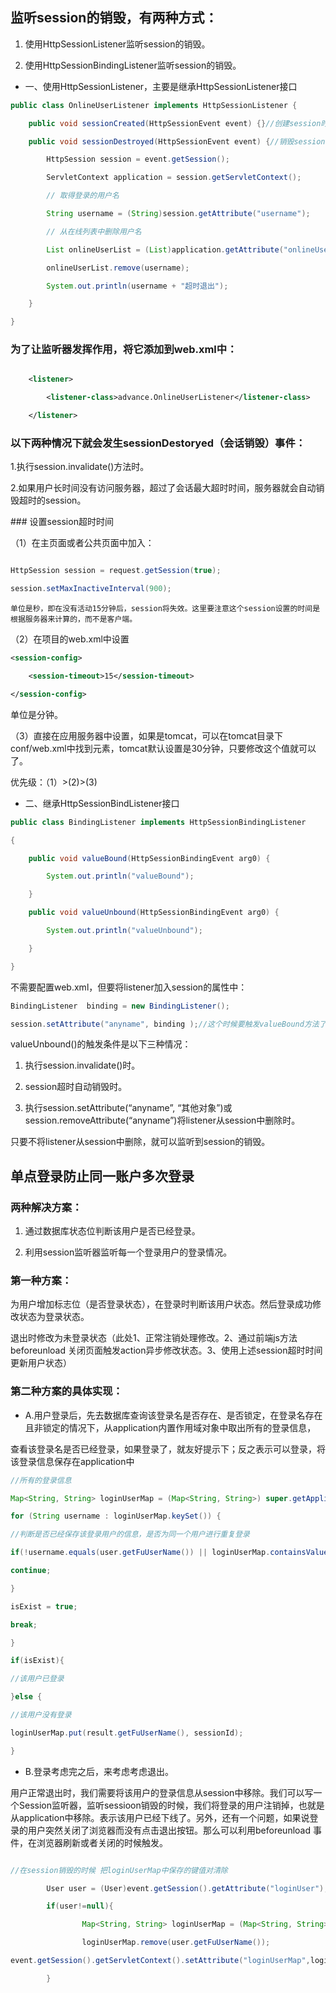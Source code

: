 ## 监听session的销毁，有两种方式：
1. 使用HttpSessionListener监听session的销毁。 

2. 使用HttpSessionBindingListener监听session的销毁。

* 一、使用HttpSessionListener，主要是继承HttpSessionListener接口
```java
public class OnlineUserListener implements HttpSessionListener {

    public void sessionCreated(HttpSessionEvent event) {}//创建session时调用

    public void sessionDestroyed(HttpSessionEvent event) {//销毁session时调用

        HttpSession session = event.getSession();

        ServletContext application = session.getServletContext();

        // 取得登录的用户名

        String username = (String)session.getAttribute("username");

        // 从在线列表中删除用户名

        List onlineUserList = (List)application.getAttribute("onlineUserList");

        onlineUserList.remove(username);

        System.out.println(username + "超时退出");

    }

}
```
### 为了让监听器发挥作用，将它添加到web.xml中：
```xml

    <listener>

        <listener-class>advance.OnlineUserListener</listener-class>

    </listener>
```
### 以下两种情况下就会发生sessionDestoryed（会话销毁）事件： 
<p>
1.执行session.invalidate()方法时。 

2.如果用户长时间没有访问服务器，超过了会话最大超时时间，服务器就会自动销毁超时的session。
</p>
### 设置session超时时间

（1）在主页面或者公共页面中加入：
```java

HttpSession session = request.getSession(true);  

session.setMaxInactiveInterval(900);

```
	单位是秒，即在没有活动15分钟后，session将失效。这里要注意这个session设置的时间是根据服务器来计算的，而不是客户端。 

（2）在项目的web.xml中设置
```xml
<session-config>

    <session-timeout>15</session-timeout>

</session-config>
``` 
单位是分钟。 

（3）直接在应用服务器中设置，如果是tomcat，可以在tomcat目录下conf/web.xml中找到<session-config>元素，tomcat默认设置是30分钟，只要修改这个值就可以了。 

优先级：（1）>(2)>(3)

* 二、继承HttpSessionBindListener接口
```java
public class BindingListener implements HttpSessionBindingListener

{

    public void valueBound(HttpSessionBindingEvent arg0) {

        System.out.println("valueBound");

    }

    public void valueUnbound(HttpSessionBindingEvent arg0) {

        System.out.println("valueUnbound");

    }

}
```

不需要配置web.xml，但要将listener加入session的属性中：
```java
BindingListener  binding = new BindingListener();  

session.setAttribute("anyname", binding );//这个时候要触发valueBound方法了
```
valueUnbound()的触发条件是以下三种情况： 

1. 执行session.invalidate()时。 

2. session超时自动销毁时。 

3. 执行session.setAttribute(“anyname”, “其他对象”)或session.removeAttribute(“anyname”)将listener从session中删除时。 

只要不将listener从session中删除，就可以监听到session的销毁。


## 单点登录防止同一账户多次登录

### 两种解决方案：

1. 通过数据库状态位判断该用户是否已经登录。

2. 利用session监听器监听每一个登录用户的登录情况。

### 第一种方案：

为用户增加标志位（是否登录状态），在登录时判断该用户状态。然后登录成功修改状态为登录状态。

退出时修改为未登录状态（此处1、正常注销处理修改。2、通过前端js方法beforeunload 关闭页面触发action异步修改状态。3、使用上述session超时时间更新用户状态）

### 第二种方案的具体实现：

* A.用户登录后，先去数据库查询该登录名是否存在、是否锁定，在登录名存在且非锁定的情况下，从application内置作用域对象中取出所有的登录信息，

查看该登录名是否已经登录，如果登录了，就友好提示下；反之表示可以登录，将该登录信息保存在application中
```java
//所有的登录信息

Map<String, String> loginUserMap = (Map<String, String>) super.getApplicationAttr(Constant.LOGIN_USER_MAP);

for (String username : loginUserMap.keySet()) {

//判断是否已经保存该登录用户的信息，是否为同一个用户进行重复登录

if(!username.equals(user.getFuUserName()) || loginUserMap.containsValue(sessionId)){

continue;

}

isExist = true;

break;

}

if(isExist){

//该用户已登录

}else {

//该用户没有登录

loginUserMap.put(result.getFuUserName(), sessionId);

}
```
* B.登录考虑完之后，来考虑考虑退出。
<p>
  用户正常退出时，我们需要将该用户的登录信息从session中移除。我们可以写一个Session监听器，监听sessioon销毁的时候，我们将登录的用户注销掉，也就是从application中移除。表示该用户已经下线了。另外，还有一个问题，如果说登录的用户突然关闭了浏览器而没有点击退出按钮。那么可以利用beforeunload 事件，在浏览器刷新或者关闭的时候触发。
</p>

```java

//在session销毁的时候 把loginUserMap中保存的键值对清除   

        User user = (User)event.getSession().getAttribute("loginUser");  

        if(user!=null){  

                Map<String, String> loginUserMap = (Map<String, String>)event.getSession().getServletContext().getAttribute("loginUserMap");  

                loginUserMap.remove(user.getFuUserName());  

event.getSession().getServletContext().setAttribute("loginUserMap",loginUserMap); 

        } 

```
